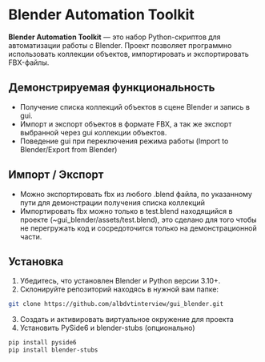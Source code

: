 # Blender Automation Toolkit

**Blender Automation Toolkit** — это набор Python-скриптов для автоматизации работы с Blender. 
Проект позволяет программно использовать коллекции объектов, 
импортировать и экспортировать FBX-файлы.

## Демонстрируемая функциональность

- Получение списка коллекций объектов в сцене Blender и запись в gui.
- Импорт и экспорт объектов в формате FBX, а так же экспорт выбранной через gui коллекции объектов.
- Поведение gui при переключения режима работы 
(Import to Blender/Export from Blender)

## Импорт / Экспорт

- Можно экспортировать fbx из любого .blend файла,
по указанному пути для демонстрации получения списка коллекций
- Импортировать fbx можно только в test.blend находящийся в проекте (~gui_blender/assets/test.blend), 
это сделано для того чтобы не перегружать код и сосредоточится только на демонстрационной части.

## Установка

1. Убедитесь, что установлен Blender и Python версии 3.10+.
2. Склонируйте репозиторий находясь в нужной вам папке:

```bash
git clone https://github.com/albdvtinterview/gui_blender.git
```
3. Создать и активировать виртуальное окружение для проекта
4. Установить PySide6 и blender-stubs (опционально)

```bash
pip install pyside6
pip install blender-stubs
```